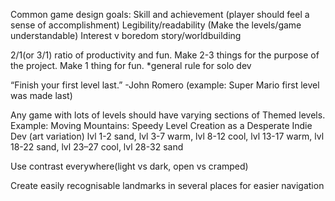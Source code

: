Common game design goals: 
Skill and achievement (player should feel a sense of accomplishment)
Legibility/readability (Make the levels/game understandable)
Interest v boredom 
story/worldbuilding


2/1(or 3/1) ratio of productivity and fun. Make 2-3 things for the purpose of the project. Make 1 thing for fun. *general rule for solo dev

“Finish your first level last.” -John Romero (example: Super Mario first level was made last)

Any game with lots of levels should have varying sections of Themed levels.
Example: Moving Mountains: Speedy Level Creation as a Desperate Indie Dev
  (art variation) lvl 1-2 sand, lvl 3-7 warm, lvl 8-12 cool, lvl 13-17 warm, lvl 18-22 sand, lvl 23–27 cool, lvl 28-32 sand

Use contrast everywhere(light vs dark, open vs cramped)

Create easily recognisable landmarks in several places for easier navigation



